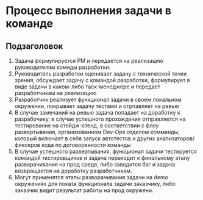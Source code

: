 # Процесс выполнения задачи в команде

## Подзаголовок

1. Задача формулируется PM и передается на реализацию руководителям комнды разработки.
2. Руководитель разработки оценивает задачу с технической точки зрения, обсуждает задачу с командой разработки, формулирует в виде задачи в каком-либо таск-менеджере и передает разработчикам на реализацию
3. Разработчик реализует функционал задачи в своем локальном окружении, покрывает задачу тестами и отрпавляет на ревью
4. В случае замечаний на ревью задача попадает на доработку к разрабочику, в случае успешного прохождения отправляется на тестирование на стейдж-стенд, в соответствии с флоу развертывания, организованном Dev-Ops отделом комманды, который включает в себя запуск автотестов и других анализаторов/фиксеров кода по договоренности команды
5. В случае успешного развертывания, функционал задачи тестируется командой тестировщиков и задача переходит к финальному этапу разворачивания на прод среде, либо заводится баг и задача возвращается на доработку разработчикам.
6. Могут применятся этапы разворачивания задачи на demo окружениях для показа функционала задачи заказчику, либо заказчик видит результат работы на прод окружени.
